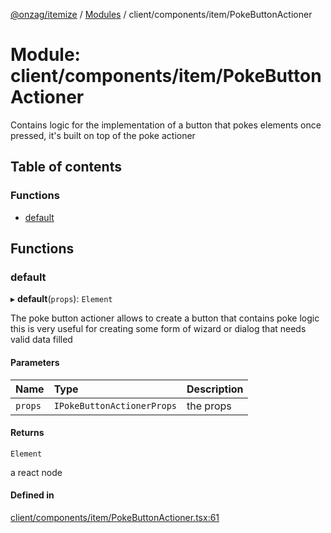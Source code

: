 [@onzag/itemize](../README.md) / [Modules](../modules.md) / client/components/item/PokeButtonActioner

# Module: client/components/item/PokeButtonActioner

Contains logic for the implementation of a button that pokes elements once pressed, it's built
on top of the poke actioner

## Table of contents

### Functions

- [default](client_components_item_PokeButtonActioner.md#default)

## Functions

### default

▸ **default**(`props`): `Element`

The poke button actioner allows to create a button that contains poke logic
this is very useful for creating some form of wizard or dialog that needs
valid data filled

#### Parameters

| Name | Type | Description |
| :------ | :------ | :------ |
| `props` | `IPokeButtonActionerProps` | the props |

#### Returns

`Element`

a react node

#### Defined in

[client/components/item/PokeButtonActioner.tsx:61](https://github.com/onzag/itemize/blob/5c2808d3/client/components/item/PokeButtonActioner.tsx#L61)
